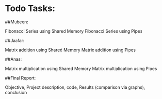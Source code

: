 # Todo Tasks:

##Mubeen:

Fibonacci Series using Shared Memory
Fibonacci Series using Pipes

##Jaafar:

Matrix addition using Shared Memory
Matrix addition using Pipes

##Anas:

Matrix multiplication using Shared Memory
Matrix multiplication using Pipes


##Final Report:

Objective, 
Project description, 
code, 
Results (comparison via graphs), 
conclusion
